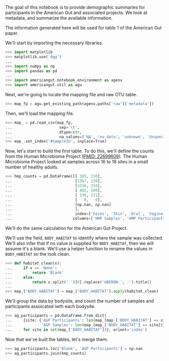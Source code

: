 The goal of this notebook is to provide demographic summaries for participants in the American Gut and associated projects. We look at metadata, and summarize the available information.

The information generated here will be used for table 1 of the American Gut paper.

We'll start by importing the necessary libraries.

```python
>>> import matplotlib
>>> matplotlib.use('Agg')
...
>>> import numpy as np
>>> import pandas as pd
...
>>> import americangut.notebook_environment as agenv
>>> import americangut.util as agu
```

Next, we're going to locate the mapping file and raw OTU table.

```python
>>> map_fp = agu.get_existing_path(agenv.paths['raw']['metadata'])
```

Then, we'll load the mapping file.

```python
>>> map_ = pd.read_csv(map_fp,
...                     sep='\t',
...                     dtype=str,
...                     na_values=['NA', 'no_data', 'unknown', 'Unspecified', 'Unknown'])
>>> map_.set_index('#SampleID', inplace=True)
```

Now, let's start to build the first table. To do this, we'll define the counts from the Human Microbiome Project [[PMID: 22699609](http://www.ncbi.nlm.nih.gov/pubmed/22699609)]. The Human Microbiome Project looked at samples across 16 to 18 sites in a small number of healthy adults.

```python
>>> hmp_counts = pd.DataFrame([[ 365, 230],
...                            [1367, 238],
...                            [3316, 234],
...                            [ 482, 109],
...                            [ 339, 221],
...                            [   0,   0],
...                            [np.nan, np.nan]
...                            ],
...                            index=['Feces', 'Skin', 'Oral', 'Vagina', 'Nose', 'Hair', 'Blank'],
...                           columns=['HMP Samples', 'HMP Participants'])
```

We'll do the same calculation for the American Gut Project.

We'll use the field, `BODY_HABITAT` to identify where the sample was collected. We'll also infer that if no value is supplied for `BODY_HABITAT`, then we will assume it's a blank. We'll use a helper function to rename the values in `BODY_HABITAT` so the look clean.

```python
>>> def habitat_clean(x):
...     if x == 'None':
...         return 'Blank'
...     else:
...         return x.split(' ')[0].replace('UBERON:', '').title()
...
>>> map_['BODY_HABITAT'] = map_['BODY_HABITAT'].apply(habitat_clean)
```

We'll group the data by bodysite, and count the number of samples and participants assoicated iwth each bodysite.

```python
>>> ag_participants = pd.DataFrame.from_dict(
...     {site: {'AGP Participants': len(map_[map_['BODY_HABITAT'] == site].groupby('HOST_SUBJECT_ID').groups),
...             'AGP Samples': len(map_[map_['BODY_HABITAT'] == site])}
...     for site in set(map_['BODY_HABITAT'])}, orient='index')
```

Now that we've built the tables, let's merge them.

```python
>>> ag_participants.loc['Blank', 'AGP Participants'] = np.nan
>>> ag_participants.join(hmp_counts)
```
